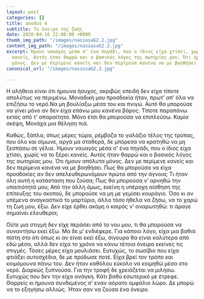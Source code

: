 ```yaml
---
layout: post
categories: []
title: anodus 4
subtitle: Το όνειρο της ζωής
date: 2020-04-16 22:00:00 +0000
thumb_img_path: "/images/nasiosaG2.2.jpg"
content_img_path: "/images/nasiosaG2.2.jpg"
excerpt: Ήμουν ναυαγός μέσα σ’ ένα πηγάδι, που ο ίδιος είχα χτίσει, χωρίς να το ξέρει
  κανείς. Αυτός ήταν θαρρώ και ο βασικός λόγος της σωτηρίας μου. Ότι ήμουν απόλυτα
  μόνος. Δεν με περίμενε κανείς και δεν περίμενα κανένα να με βοηθήσει.
canonical_url: "/images/nasiosaG2.2.jpg"

---
```

Η αλήθεια είναι ότι ήμουνα ήσυχος, ακριβώς επειδή δεν είχα τίποτε απολύτως να περιμένω. Μοναδική μου προσδοκία ήταν, πρωτ’ απ’ όλα να επιζήσω το νερό.Να μη βουλίαξω μέσα του και πνιγώ. Αυτό θα μπορούσε να γίνει μόνο αν δεν είχα επάνω μου κανένα βάρος. Τίποτε παραπάνω εκτός από τ’ απαραίτητα. Μόνο έτσι θα μπορούσα να επιπλεύσω. Καμία σκέψη, Μονάχα μια θέληση πιά.

Καθώς, ξάπλα, όπως μέρες τώρα, ρέμβαζα το γαλάζιο τέλος της τρύπας, που όλο και σίμωνε, αργά μα σταθερά, δε μπόρεσα να κρατηθώ να μη ξεσπάσω σε γέλια. Ήμουν ναυαγός μέσα σ’ ένα πηγάδι, που ο ίδιος είχα χτίσει, χωρίς να το ξέρει κανείς. Αυτός ήταν θαρρώ και ο βασικός λόγος της σωτηρίας μου. Ότι ήμουν απόλυτα μόνος. Δεν με περίμενε κανείς και δεν περίμενα κανένα να με βοηθήσει. Πως θα μπορούσα να είχα προσδοκίες αν δεν απελευθερωνόμουν πρώτα από την άγνοια; Τι ήταν όλη αυτή η κατάσταση που ζούσα; Πως θα μπορούσα ν’ αρνηθώ την υπαιτιότητά μου; Από την άλλη όμως, εκείνη η υπέροχη αίσθηση της επίτευξης του σκοπού, δε μπορούσε να μη με γεμίσει κουράγιο. Όσο κι αν υπέμενα αναγκαστικά το μαρτύριο, άλλο τόσο ήθελα να ζήσω, να το χαρώ τη ζωή μου, έξω. Δεν είχε έρθει ακόμη ο καιρός ν’ αναρωτηθώ: τι άραγε σημαίνει ελευθερία;

Ούτε μια στιγμή δεν είχε περάσει από το νου μου, τι θα μπορούσα να συναντήσω εκεί έξω. Μα δε μ’ ενδιέφερε. Για κάποιο λόγο, είχα μια βαθιά πίστη στο ότι όπως κι αν είναι εκεί έξω, σίγουρα θα είναι καλύτερα από εδώ μέσα, αλλά δεν είχα το χρόνο να κάνω τέτοια όνειρα εκείνες τις στιγμές. Τόσες μέρες είχα μουλιάσει. Ευτυχώς, το σωσίβιο που είχα φτιάξει αυτοσχέδια, δε με πρόδωσε ποτέ. Είχα βρεί τον τρόπο και κοιμόμουνα πάνω του. Δεν ήταν καθόλου εύκολο να κοιμηθώ μέσα στο νερό. Διαρκώς ξυπνούσα. Για την τροφή δε χρειάζεται να μιλήσω. Ευτυχώς που δεν την είχα ανάγκη. Κάτι βαθύ εσωτερικό με έτρεφε. Θαρρείς κι ήμουνα συνδεμένος σ’ εναν αόρατο ομφάλιο λώρο. Δε μπορώ να το εξηγήσω αλλιώς. Ήταν σαν να ζούσα ένα όνειρο.